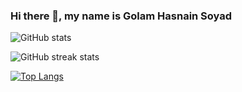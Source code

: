 ### Hi there 👋, my name is Golam Hasnain Soyad
 

![GitHub stats](https://github-readme-stats.vercel.app/api?username=GHSoyad&show_icons=true)  

![GitHub streak stats](https://github-readme-streak-stats.herokuapp.com/?user=GHSoyad) 

[![Top Langs](https://github-readme-stats.vercel.app/api/top-langs/?username=GHSoyad)](https://github.com/anuraghazra/github-readme-stats)
